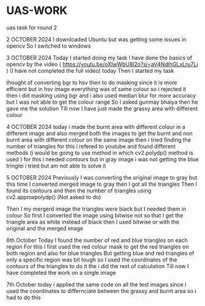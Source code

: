 # UAS-WORK
uas task for round 2

2 OCTOBER 2024
I downloaded Ubuntu  but was getting some issues in opencv 
So I switched to windows 

3 OCTOBER 2024
Today I started doing my task
I have done the basics of opencv by the video  (  https://youtu.be/oXlwWbU8l2o?si=aV4NdlhGLxLru7Li ) (I have not completed the full video) today 
Then I started my task

thought of converting bgr to hsv then to do masking since it is more efficient but in hsv image everything was of same colour so i rejected it
then i did masking using bgr and i also used median blur for more accuracy
but I was not able to get the colour range 
So I asked gunmay bhaiya then he gave me the solution 
Till now I have just made the grassy area with different colour

4 OCTOBER 2024
today i made the burnt area with different colour in a different image
and also merged both the images to get the burnt and non burnt area with different colour on the same image
then i tried finding the number of triangles 
for this i refered to youtube and found different methods (i would be going to use method in which cv2.polydp() method is used )
for this i needed contours but in gray image i was not getting the blue tringlei 
i tried but am not able to solve it

5 OCTOBER 2024
Previously I was converting the original image to gray but this time I converted merged image to gray then I got all the triangles 
Then I found its contours and then the number of triangles using cv2.approxpolydp()
(Not asked to do)

Then I my mergerd image the triangles were black but I needed them in colour 
So first I converted the image using bitwise not so that I get the triangle area as white instead of black then I used bitwise or with the original and the merged image 


6th October 
Today I found the number of red and blue triangles on each region 
For this I first used the red colour mask to get the red triangles on both region and also for blue triangles 
But getting blue and red triangles of only a specific region was bit tough so I used the coordinates of the contours of the triangles to do it the i did the rest of calculation 
Till now  I have completed the work on a single image

7th October
today i applied the same code on all the test images since i used the coordinates to differnciate between the grassy and burnt area so i had to do this 

